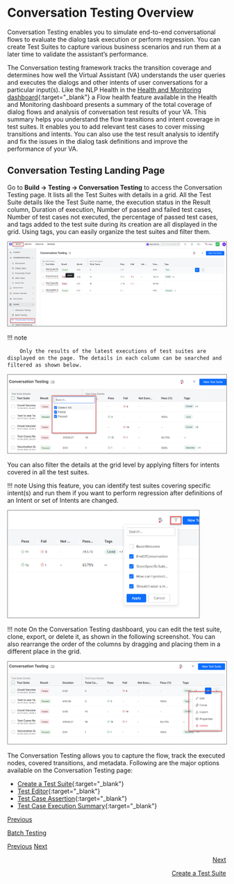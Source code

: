 
# **Conversation Testing Overview**

Conversation Testing enables you to simulate end-to-end conversational flows to evaluate the dialog task execution or perform regression. You can create Test Suites to capture various business scenarios and run them at a later time to validate the assistant’s performance.

The Conversation testing framework tracks the transition coverage and determines how well the Virtual Assistant (VA) understands the user queries and executes the dialogs and other intents of user conversations for a particular input(s). Like the NLP Health in the [Health and Monitoring dashboard](https://developer.kore.ai/docs/bots/analyzing-your-bot/virtual-assistants-health-and-monitoring/){:target="_blank"} a Flow health feature available in the Health and Monitoring dashboard presents a summary of the total coverage of dialog flows and analysis of conversation test results of your VA. This summary helps you understand the flow transitions and intent coverage in test suites. It enables you to add relevant test cases to cover missing transitions and intents. You can also use the test result analysis to identify and fix the issues in the dialog task definitions and improve the performance of your VA.
<br>

## Conversation Testing Landing Page

Go to **Build → Testing → Conversation Testing** to access the Conversation Testing page. It lists all the Test Suites with details in a grid. All the Test Suite details like the Test Suite name, the execution status in the Result column, Duration of execution, Number of passed and failed test cases, Number of test cases not executed, the percentage of passed test cases, and tags added to the test suite during its creation are all displayed in the grid. Using tags, you can easily organize the test suites and filter them.

<img src="../images/ct-main.png" alt="Conversation Testing Landing" title="Conversation Testing Landing" style="border: 1px solid gray; zoom:50%;"/> 

!!! note

        Only the results of the latest executions of test suites are displayed on the page. The details in each column can be searched and filtered as shown below.

<img src="../images/ct-filter.png" alt="Search" title="Search" style="border: 1px solid gray; zoom:50%;"/> 



You can also filter the details at the grid level by applying filters for intents covered in all the test suites.

!!! note
        Using this feature, you can identify test suites covering specific intent(s) and run them if you want to perform regression after definitions of an Intent or set of Intents are changed.

<img src="../images/ct-set-filter.png" alt="Filter Details" title="Filter Details" style="border: 1px solid gray; zoom:50%;"/> 


!!! note
        On the Conversation Testing dashboard, you can edit the test suite, clone, export, or delete it, as shown in the following screenshot. You can also rearrange the order of the columns by dragging and placing them in a different place in the grid.

<img src="../images/ct-testcase-edit.png" alt="Edit Test Suite" title="Edit Test Suite" style="border: 1px solid gray; zoom:50%;"/> 


The Conversation Testing allows you to capture the flow, track the executed nodes, covered transitions, and metadata. Following are the major options available on the Conversation Testing page:

* [Create a Test Suite](https://developer.kore.ai/docs/bots/test-your-bot/create-a-test-suite/){:target="_blank"}
* [Test Editor](https://developer.kore.ai/docs/bots/test-your-bot/test-editor/){:target="_blank"}
* [Test Case Assertion](https://developer.kore.ai/docs/bots/test-your-bot/test-case-assertion/){:target="_blank"}
* [Test Case Execution Summary](https://developer.kore.ai/docs/bots/test-your-bot/test-case-execution-summary/){:target="_blank"}

[Previous](../../batch-testing/)

[Batch Testing](https://docsinternal-kore.github.io/docs/xo/automation/testing/regression-testing/batch-testing/)

<p>
<a href="../../batch-testing/" target="_blank" style="text-align: left">Previous</a>
<a href="https://developer.kore.ai/docs/bots/test-your-bot/create-a-test-suite" target="_blank" style="text-align: left">Next</a>
</p>

<p style="text-align: right">
<a href="https://docsinternal-kore.github.io/docs/xo/automation/testing/regression-testing/batch-testing/">
</a></p>


<p style="text-align: right">
<a href="https://developer.kore.ai/docs/bots/test-your-bot/create-a-test-suite/">Next</a></p>


<p style="text-align: right">
<a href="https://developer.kore.ai/docs/bots/test-your-bot/create-a-test-suite/">Create a Test Suite</a></p>

